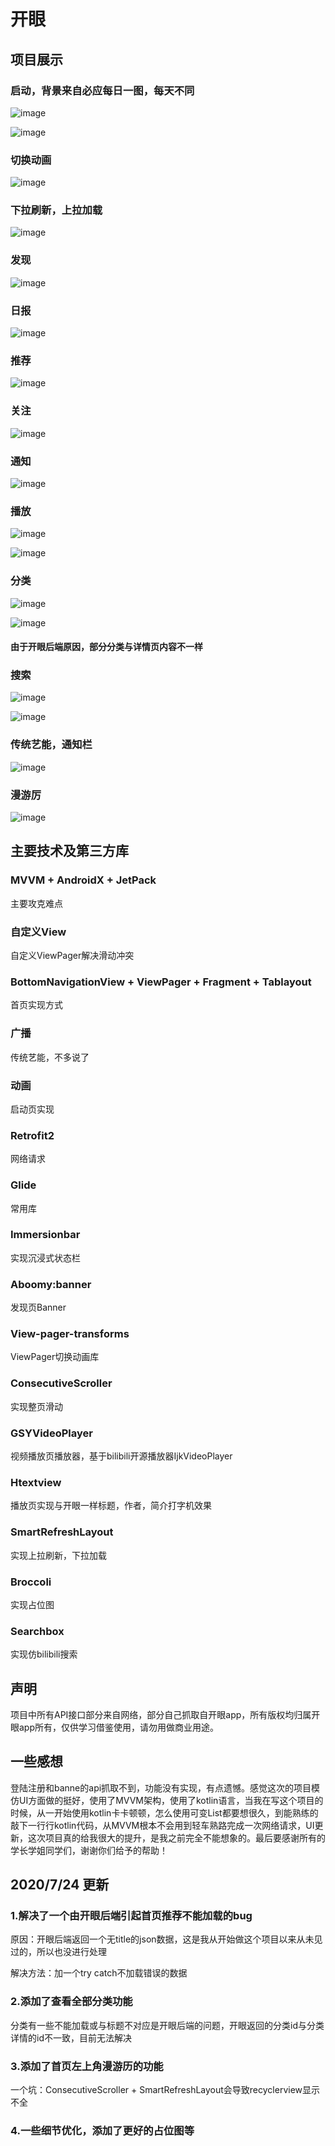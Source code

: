# 开眼

## 项目展示

### 启动，背景来自必应每日一图，每天不同

 ![image](https://github.com/LinT0T/OpenEye/blob/master/gif/启动.gif)
 
 ![image](https://github.com/LinT0T/OpenEye/blob/master/gif/启动2.png)

### 切换动画

![image](https://github.com/LinT0T/OpenEye/blob/master/gif/切换动画.gif)

### 下拉刷新，上拉加载

![image](https://github.com/LinT0T/OpenEye/blob/master/gif/上拉刷新下拉加载.gif)

### 发现

![image](https://github.com/LinT0T/OpenEye/blob/master/gif/发现.gif)

### 日报

![image](https://github.com/LinT0T/OpenEye/blob/master/gif/日报.gif)

### 推荐

![image](https://github.com/LinT0T/OpenEye/blob/master/gif/推荐.gif)

### 关注

![image](https://github.com/LinT0T/OpenEye/blob/master/gif/关注.gif)

### 通知

![image](https://github.com/LinT0T/OpenEye/blob/master/gif/通知关注.gif)

### 播放

![image](https://github.com/LinT0T/OpenEye/blob/master/gif/播放.gif)

![image](https://github.com/LinT0T/OpenEye/blob/master/gif/可播放.gif)

### 分类

![image](https://github.com/LinT0T/OpenEye/blob/master/gif/分类.gif)

![image](https://github.com/LinT0T/OpenEye/blob/master/gif/全部分类.gif)

#### 由于开眼后端原因，部分分类与详情页内容不一样

### 搜索

![image](https://github.com/LinT0T/OpenEye/blob/master/gif/搜索.gif)

![image](https://github.com/LinT0T/OpenEye/blob/master/gif/再次搜索.gif)

### 传统艺能，通知栏

![image](https://github.com/LinT0T/OpenEye/blob/master/gif/广播.gif)

### 漫游厉
![image](https://github.com/LinT0T/OpenEye/blob/master/gif/漫游厉.gif)


## 主要技术及第三方库

### MVVM + AndroidX + JetPack

主要攻克难点

### 自定义View

自定义ViewPager解决滑动冲突

### BottomNavigationView + ViewPager + Fragment + Tablayout

首页实现方式

### 广播

传统艺能，不多说了

### 动画

启动页实现

### Retrofit2

网络请求

### Glide

常用库

### Immersionbar

实现沉浸式状态栏

### Aboomy:banner

发现页Banner

### View-pager-transforms

ViewPager切换动画库

### ConsecutiveScroller

实现整页滑动

### GSYVideoPlayer

视频播放页播放器，基于bilibili开源播放器IjkVideoPlayer

### Htextview

播放页实现与开眼一样标题，作者，简介打字机效果

### SmartRefreshLayout

实现上拉刷新，下拉加载

### Broccoli

实现占位图

### Searchbox

实现仿bilibili搜索

## 声明 

项目中所有API接口部分来自网络，部分自己抓取自开眼app，所有版权均归属开眼app所有，仅供学习借鉴使用，请勿用做商业用途。



## 一些感想

登陆注册和banne的api抓取不到，功能没有实现，有点遗憾。感觉这次的项目模仿UI方面做的挺好，使用了MVVM架构，使用了kotlin语言，当我在写这个项目的时候，从一开始使用kotlin卡卡顿顿，怎么使用可变List都要想很久，到能熟练的敲下一行行kotlin代码，从MVVM根本不会用到轻车熟路完成一次网络请求，UI更新，这次项目真的给我很大的提升，是我之前完全不能想象的。最后要感谢所有的学长学姐同学们，谢谢你们给予的帮助！

## 2020/7/24 更新

### 1.解决了一个由开眼后端引起首页推荐不能加载的bug

 原因：开眼后端返回一个无title的json数据，这是我从开始做这个项目以来从未见过的，所以也没进行处理
 
 解决方法：加一个try catch不加载错误的数据
 
### 2.添加了查看全部分类功能

 分类有一些不能加载或与标题不对应是开眼后端的问题，开眼返回的分类id与分类详情的id不一致，目前无法解决
 
### 3.添加了首页左上角漫游历的功能

 一个坑：ConsecutiveScroller + SmartRefreshLayout会导致recyclerview显示不全
 
### 4.一些细节优化，添加了更好的占位图等

